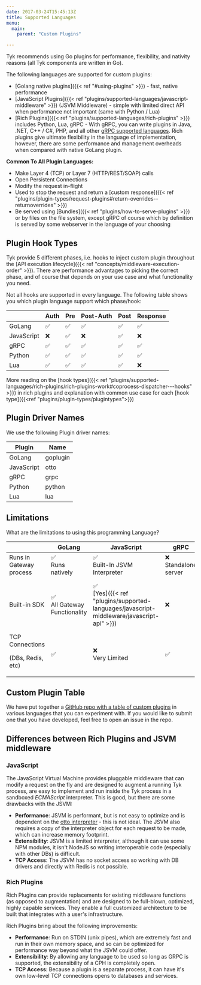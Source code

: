```yaml
---
date: 2017-03-24T15:45:13Z
title: Supported Languages
menu:
  main:
    parent: "Custom Plugins"

---
```


Tyk recommends using Go plugins for performance, flexibility, and nativity reasons (all Tyk components are written in Go).

The following languages are supported for custom plugins:
*   [Golang native plugins]({{< ref "#using-plugins" >}}) - fast, native performance
*   [JavaScript Plugins]({{< ref "plugins/supported-languages/javascript-middleware" >}}) (JSVM Middleware) - simple with limited direct API when performance not important (same with Python / Lua)
*   [Rich Plugins]({{< ref "plugins/supported-languages/rich-plugins" >}}) includes Python, Lua, gRPC - With gRPC, you can write plugins in Java, .NET, C++ / C#, PHP, and all other [gRPC supported languages](https://grpc.io/docs/languages/).
Rich plugins give ultimate flexibility in the language of implementation, however, there are some performance and management overheads when compared with native GoLang plugin.


**Common To All Plugin Languages:**

* Make Layer 4 (TCP) or Layer 7 (HTTP/REST/SOAP) calls
* Open Persistent Connections
* Modify the request in-flight
* Used to stop the request and return a [custom response]({{< ref "plugins/plugin-types/request-plugins#return-overrides--returnoverrides" >}})
* Be served using [Bundles]({{< ref "plugins/how-to-serve-plugins" >}}) or by files on the file system, except gRPC of course which by definition is served by some webserver in the language of your choosing


## Plugin Hook Types

Tyk provide 5 different phases, i.e. hooks to inject custom plugin throughout the [API execution lifecycle]({{< ref "concepts/middleware-execution-order" >}}). There are performance advantages to picking the correct phase, and of course that depends on your use case and what functionality you need.

Not all hooks are supported in every language. The following table shows you which plugin  language support which phase/hook:

|            | Auth   |   Pre    | Post-Auth | Post | Response   
|------------|--------|----------|-----------|------|-----------|
| GoLang     | ✅     |✅	        |✅         |✅    |✅
| JavaScript | ❌		 |✅	        |❌	       |✅ 	 |❌
| gRPC       | ✅		 |✅	        |✅	       |✅	   |✅
| Python     | ✅		 |✅	        |✅	       |✅	   |✅
| Lua        | ✅	   |✅	        |✅	       |✅	   |❌

More reading on the [hook types]({{< ref "plugins/supported-languages/rich-plugins/rich-plugins-work#coprocess-dispatcher---hooks" >}}) in rich plugins and explanation with common use case for each [hook type]({{<ref "plugins/plugin-types/plugintypes">}}) 


## Plugin Driver Names
We use the following Plugin driver names:

| Plugin     | Name      | 
| ---------- | --------- |
| GoLang     | goplugin  |
| JavaScript | otto      |
| gRPC       | grpc      |
| Python 		 | python    |
| Lua        | lua	     |


## Limitations

What are the limitations to using this programming Language?

|   | GoLang |   JavaScript     | gRPC      | Python    |  Lua   
|---|--------|------------------|-----------|-----------|-----------|
| Runs in Gateway process | ✅<br>Runs<br>natively | ✅<br>Built-In JSVM Interpreter | ❌<br>Standalone server	| ✅<br>Tyk talks with Python interpreter	|✅
| Built-in SDK | ✅<br>All Gateway Functionality | ✅<br>[Yes]({{< ref "plugins/supported-languages/javascript-middleware/javascript-api" >}})	| ❌	| ✅<br>[Yes]({{< ref "plugins/supported-languages/rich-plugins/python/tyk-python-api-methods" >}})	| ❌
| TCP Connections<p>(DBs, Redis, etc)</p> | ✅ | ❌<br>Very Limited | ✅ | ✅ | ✅ | 

## Custom Plugin Table

We have put together a [GitHub repo with a table of custom plugins](https://github.com/TykTechnologies/custom-plugins#custom-gateway-plugins) in various languages that you can experiment with. If you would like to submit one that you have developed, feel free to open an issue in the repo.

## Differences between Rich Plugins and JSVM middleware

### JavaScript
The JavaScript Virtual Machine provides pluggable middleware that can modify a request on the fly and are designed to augment a running Tyk process, are easy to implement and run inside the Tyk process in a sandboxed *ECMAScript* interpreter. This is good, but there are some drawbacks with the JSVM:

*   **Performance**: JSVM is performant, but is not easy to optimize and is dependent on the [otto interpreter](https://github.com/robertkrimen/otto) - this is not ideal. The JSVM also requires a copy of the interpreter object for each request to be made, which can increase memory footprint.
*   **Extensibility**: JSVM is a limited interpreter, although it can use some NPM modules, it isn't NodeJS so writing interoperable code (especially with other DBs) is difficult.
*   **TCP Access**: The JSVM has no socket access so working with DB drivers and directly with Redis is not possible.

### Rich Plugins
Rich Plugins can provide replacements for existing middleware functions (as opposed to augmentation) and are designed to be full-blown, optimized, highly capable services. They enable a full customized architecture to be built that integrates with a user's infrastructure.

Rich Plugins bring about the following improvements:

*   **Performance**: Run on STDIN (unix pipes), which are extremely fast and run in their own memory space, and so can be optimized for performance way beyond what the JSVM could offer.
*   **Extensibility**: By allowing any language to be used so long as GRPC is supported, the extensibility of a CPH is completely open.
*   **TCP Access**: Because a plugin is a separate process, it can have it's own low-level TCP connections opens to databases and services.
